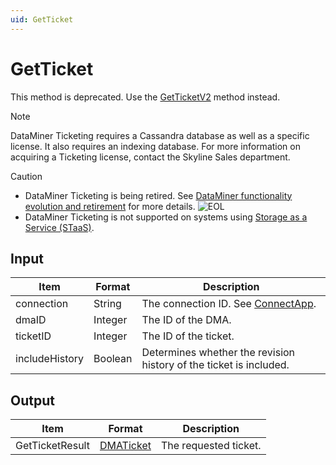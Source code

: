 ```yaml
---
uid: GetTicket
---
```


# GetTicket

This method is deprecated. <!-- From DataMiner 10.0.13 onwards -->Use the [GetTicketV2](xref:GetTicketV2) method instead.

> [!NOTE]
> DataMiner Ticketing requires a Cassandra database as well as a specific license. <!-- From DataMiner 10.0.13 onwards, -->It also requires an indexing database. For more information on acquiring a Ticketing license, contact the Skyline Sales department.

> [!CAUTION]
>
> - DataMiner Ticketing is being retired. See [DataMiner functionality evolution and retirement](xref:Software_support_life_cycles) for more details. ![EOL](~/dataminer/images/EOL_Duo.png)
> - DataMiner Ticketing is not supported on systems using [Storage as a Service (STaaS)](xref:STaaS).

## Input

| Item           | Format  | Description                                                        |
|----------------|---------|--------------------------------------------------------------------|
| connection     | String  | The connection ID. See [ConnectApp](xref:ConnectApp).              |
| dmaID          | Integer | The ID of the DMA.                                                 |
| ticketID       | Integer | The ID of the ticket.                                              |
| includeHistory | Boolean | Determines whether the revision history of the ticket is included. |

## Output

| Item            | Format                      | Description           |
|-----------------|-----------------------------|-----------------------|
| GetTicketResult | [DMATicket](xref:DMATicket) | The requested ticket. |
